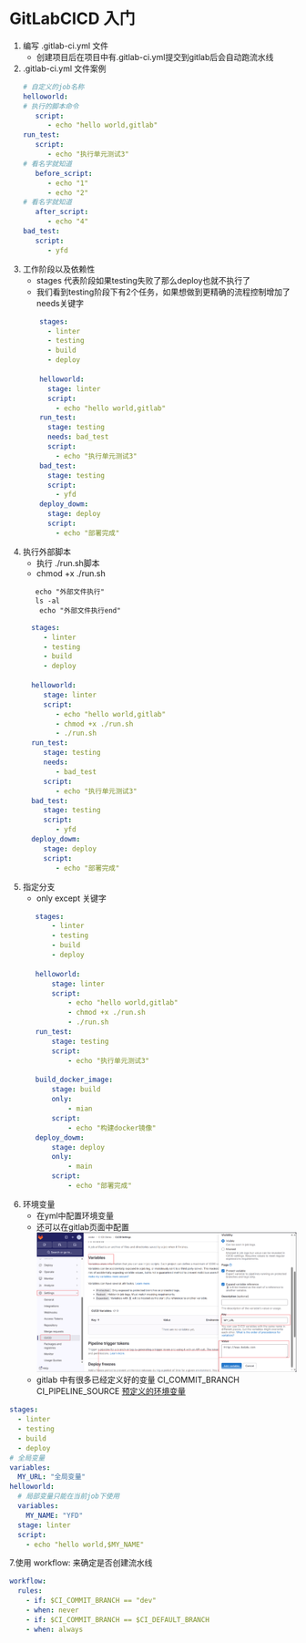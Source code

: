# GitLabCICD 入门

1. 编写 .gitlab-ci.yml 文件
    - 创建项目后在项目中有.gitlab-ci.yml提交到gitlab后会自动跑流水线
2. .gitlab-ci.yml 文件案例
   ```yaml
   # 自定义的job名称
   helloworld:
   # 执行的脚本命令
      script:
         - echo "hello world,gitlab"
   run_test:
      script:
         - echo "执行单元测试3"
   # 看名字就知道
      before_script:
         - echo "1"
         - echo "2"
   # 看名字就知道
      after_script:
         - echo "4"
   bad_test:
      script:
         - yfd
   ```
3. 工作阶段以及依赖性
    - stages 代表阶段如果testing失败了那么deploy也就不执行了
    - 我们看到testing阶段下有2个任务，如果想做到更精确的流程控制增加了needs关键字
    ```yaml
        stages:
          - linter
          - testing
          - build
          - deploy
    
        helloworld:
          stage: linter
          script:
            - echo "hello world,gitlab"
        run_test:
          stage: testing
          needs: bad_test
          script:
            - echo "执行单元测试3"
        bad_test:
          stage: testing
          script:
            - yfd
        deploy_dowm:
          stage: deploy
          script:
            - echo "部署完成"
    ```
4. 执行外部脚本
    - 执行 ./run.sh脚本
    - chmod +x ./run.sh
   ```shell
      echo "外部文件执行"
      ls -al
       echo "外部文件执行end"  
   ```
   ```yaml
     stages:
        - linter
        - testing
        - build
        - deploy
   
     helloworld:
        stage: linter
        script:
           - echo "hello world,gitlab"
           - chmod +x ./run.sh
           - ./run.sh
     run_test:
        stage: testing
        needs:
           - bad_test
        script:
           - echo "执行单元测试3"
     bad_test:
        stage: testing
        script:
           - yfd
     deploy_dowm:
        stage: deploy
        script:
           - echo "部署完成"        
   ```
5. 指定分支
    - only except 关键字
   ```yaml
      stages:
          - linter
          - testing
          - build
          - deploy
      
      helloworld:
          stage: linter
          script:
              - echo "hello world,gitlab"
              - chmod +x ./run.sh
              - ./run.sh
      run_test:
          stage: testing
          script:
              - echo "执行单元测试3"
      
      build_docker_image:
          stage: build
          only:
              - mian
          script: 
              - echo "构建docker镜像"
      deploy_dowm:
          stage: deploy
          only:
              - main
          script:
              - echo "部署完成"
   ```
6. 环境变量
    - 在yml中配置环境变量
    - 还可以在gitlab页面中配置![img.png](static/img.png)
    - gitlab 中有很多已经定义好的变量 CI_COMMIT_BRANCH
      CI_PIPELINE_SOURCE [预定义的环境变量](https://docs.gitlab.cn/jh/ci/variables/predefined_variables.html)

```yaml
stages:
  - linter
  - testing
  - build
  - deploy
# 全局变量
variables:
  MY_URL: "全局变量"
helloworld:
  # 局部变量只能在当前job下使用
  variables:
    MY_NAME: "YFD"
  stage: linter
  script:
    - echo "hello world,$MY_NAME"
```

7.使用 workflow: 来确定是否创建流水线

```yaml
workflow:
  rules:
    - if: $CI_COMMIT_BRANCH == "dev"
    - when: never
    - if: $CI_COMMIT_BRANCH == $CI_DEFAULT_BRANCH
    - when: always
```
   
   